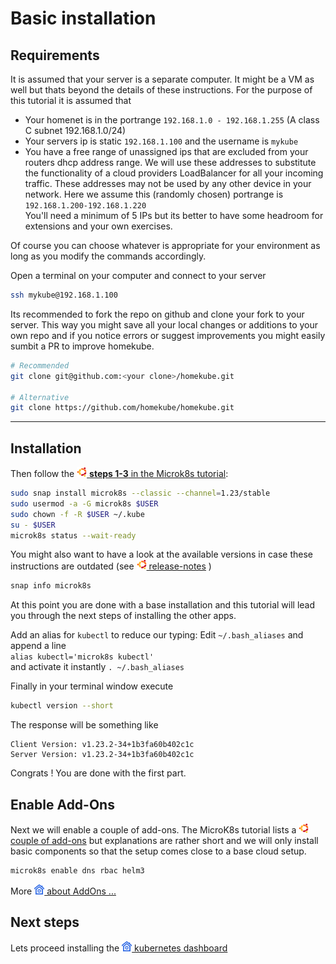 # Basic installation

## Requirements

It is assumed that your server is a separate computer. It might be a VM as well but thats beyond the details of these instructions.
For the purpose of this tutorial it is assumed that

- Your homenet is in the portrange `192.168.1.0 - 192.168.1.255` (A class C subnet 192.168.1.0/24)  
- Your servers ip is static `192.168.1.100` and the username is `mykube`  
- You have a free range of unassigned ips that are excluded from your routers dhcp address range.
We will use these addresses to substitute the functionality of a cloud providers LoadBalancer for all your incoming traffic.
These addresses may not be used by any other device in your network. Here we assume this (randomly chosen) 
portrange is 
`192.168.1.200-192.168.1.220`  
You'll need a minimum of 5 IPs but its better to have some headroom for extensions and your own exercises. 

Of course you can choose whatever is appropriate for your environment as long as you modify the commands accordingly.
  
Open a terminal on your computer and connect to your server 
```bash
ssh mykube@192.168.1.100
```

Its recommended to fork the repo on github and clone your fork to your server.
This way you might save all your local changes or additions to your own repo and if you notice errors
or suggest improvements you might easily sumbit a PR to improve homekube. 

```bash
# Recommended
git clone git@github.com:<your clone>/homekube.git

# Alternative
git clone https://github.com/homekube/homekube.git
```

---

## Installation

Then follow the [![](images/ico/color/ubuntu_16.png) **steps 1-3** in the Microk8s tutorial](https://microk8s.io/docs):  

```bash
sudo snap install microk8s --classic --channel=1.23/stable
sudo usermod -a -G microk8s $USER
sudo chown -f -R $USER ~/.kube
su - $USER
microk8s status --wait-ready
```

You might also want to have a look at the available versions in case these instructions are outdated
(see [![](images/ico/color/ubuntu_16.png) release-notes](https://microk8s.io/docs/release-notes) )

```bash
snap info microk8s
```



At this point you are done with a base installation and this tutorial will lead you through the next steps of installing the other apps.  

Add an alias for `kubectl` to reduce our typing: Edit `~/.bash_aliases` and append a line  
`alias kubectl='microk8s kubectl'`  
and activate it instantly `. ~/.bash_aliases`

Finally in your terminal window execute

```bash
kubectl version --short
```

The response will be something like
```
Client Version: v1.23.2-34+1b3fa60b402c1c
Server Version: v1.23.2-34+1b3fa60b402c1c
```
Congrats ! You are done with the first part.

## Enable Add-Ons

Next we will enable a couple of add-ons. The MicroK8s tutorial lists a [![](images/ico/color/ubuntu_16.png) couple of add-ons](https://microk8s.io/docs/addons)
but explanations are rather short and we will only install basic components so that the setup comes close to a base cloud setup.

```bash
microk8s enable dns rbac helm3
```
More ![](images/ico/color/homekube_16.png)[  about AddOns ...](microk8s-addons.md) 

## Next steps

Lets proceed installing the ![](images/ico/color/homekube_16.png)[  kubernetes dashboard](dashboard.md)    
  

